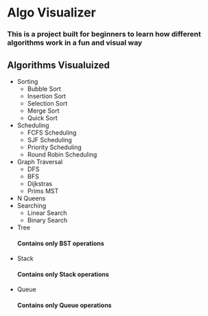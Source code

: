 # Algo Visualizer
### This is a project built for beginners to learn how different algorithms work in a fun and visual way



## Algorithms Visualuized
- Sorting
    - Bubble Sort
    - Insertion Sort
    - Selection Sort
    - Merge Sort
    - Quick Sort
- Scheduling
    - FCFS Scheduling
    - SJF Scheduling
    - Priority Scheduling
    - Round Robin Scheduling
- Graph Traversal
    - DFS
    - BFS
    - Dijkstras
    - Prims MST
- N Queens
- Searching
    - Linear Search
    - Binary Search
- Tree
    #### Contains only BST operations
- Stack
    #### Contains only Stack operations
- Queue
    #### Contains only Queue operations
